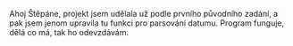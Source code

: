 Ahoj Štěpáne, projekt jsem udělala už podle prvního původního zadání, a pak jsem jenom upravila tu funkci pro parsování datumu. Program funguje, dělá co má, tak ho odevzdávám.
